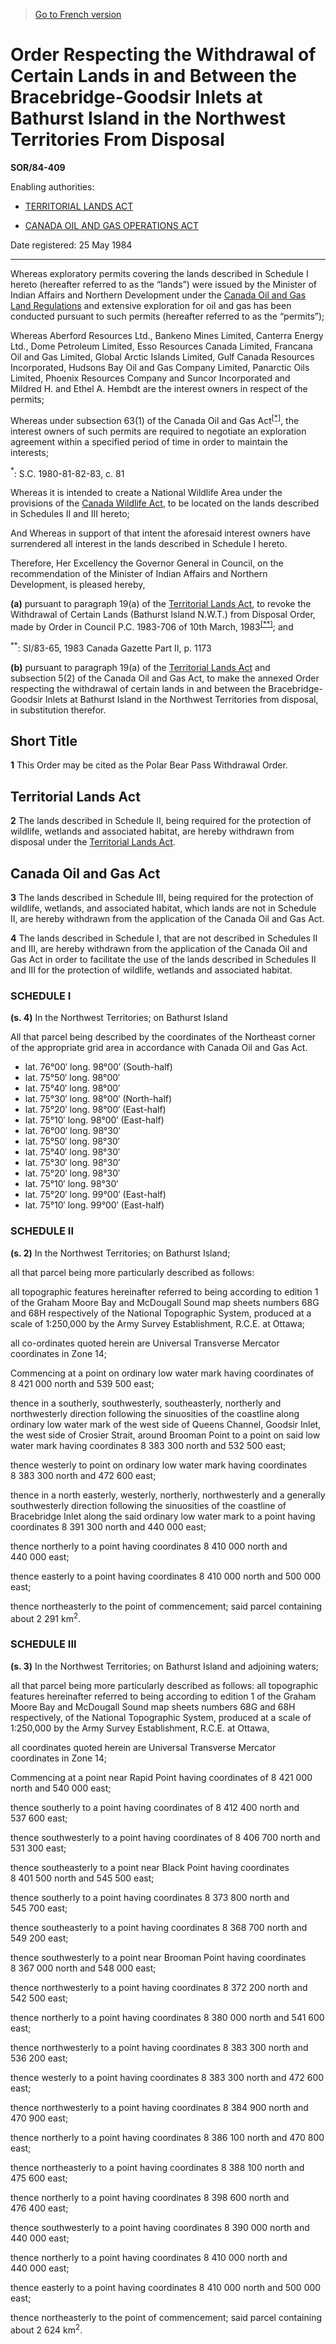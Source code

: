 > [Go to French version](/fr/Règlements/Décrets,%20ordonnances%20et%20règlements%20statutaires/84/409.md)

# Order Respecting the Withdrawal of Certain Lands in and Between the Bracebridge-Goodsir Inlets at Bathurst Island in the Northwest Territories From Disposal

**SOR/84-409**

Enabling authorities: 
- [TERRITORIAL LANDS ACT](/en/Acts/Revised%20Statutes%20of%20Canada/T/T-7.md)

- [CANADA OIL AND GAS OPERATIONS ACT](/en/Acts/Revised%20Statutes%20of%20Canada/O/O-7.md)

Date registered: 25 May 1984

----------

Whereas exploratory permits covering the lands described in Schedule I hereto (hereafter referred to as the “lands”) were issued by the Minister of Indian Affairs and Northern Development under the [Canada Oil and Gas Land Regulations](/en/Regulations/Consolidated%20Regulations%20of%20Canada/1501-1600/C.R.C.,%20c.%201518.md) and extensive exploration for oil and gas has been conducted pursuant to such permits (hereafter referred to as the “permits”);

Whereas Aberford Resources Ltd., Bankeno Mines Limited, Canterra Energy Ltd., Dome Petroleum Limited, Esso Resources Canada Limited, Francana Oil and Gas Limited, Global Arctic Islands Limited, Gulf Canada Resources Incorporated, Hudsons Bay Oil and Gas Company Limited, Panarctic Oils Limited, Phoenix Resources Company and Suncor Incorporated and Mildred H. and Ethel A. Hembdt are the interest owners in respect of the permits;

Whereas under subsection 63(1) of the Canada Oil and Gas Act<sup><a href='#fn_SOR-84-409_e_hq_7921'>[*]</a></sup>, the interest owners of such permits are required to negotiate an exploration agreement within a specified period of time in order to maintain the interests;

<a name='fn_SOR-84-409_e_hq_7921'><sup>*</sup></a>: S.C. 1980-81-82-83, c. 81<br />

Whereas it is intended to create a National Wildlife Area under the provisions of the [Canada Wildlife Act](/en/Acts/Revised%20Statutes%20of%20Canada/W/W-9.md), to be located on the lands described in Schedules II and III hereto;

And Whereas in support of that intent the aforesaid interest owners have surrendered all interest in the lands described in Schedule I hereto.

Therefore, Her Excellency the Governor General in Council, on the recommendation of the Minister of Indian Affairs and Northern Development, is pleased hereby,

**(a)** pursuant to paragraph 19(a) of the [Territorial Lands Act](/en/Acts/Revised%20Statutes%20of%20Canada/T/T-7.md), to revoke the Withdrawal of Certain Lands (Bathurst Island N.W.T.) from Disposal Order, made by Order in Council P.C. 1983-706 of 10th March, 1983<sup><a href='#fn_SOR-84-409_e_hq_7922'>[**]</a></sup>; and

<a name='fn_SOR-84-409_e_hq_7922'><sup>**</sup></a>: SI/83-65, 1983 Canada Gazette Part II, p. 1173<br />



**(b)** pursuant to paragraph 19(a) of the [Territorial Lands Act](/en/Acts/Revised%20Statutes%20of%20Canada/T/T-7.md) and subsection 5(2) of the Canada Oil and Gas Act, to make the annexed Order respecting the withdrawal of certain lands in and between the Bracebridge-Goodsir Inlets at Bathurst Island in the Northwest Territories from disposal, in substitution therefor.






## Short Title


**1** This Order may be cited as the Polar Bear Pass Withdrawal Order.




## Territorial Lands Act


**2** The lands described in Schedule II, being required for the protection of wildlife, wetlands and associated habitat, are hereby withdrawn from disposal under the [Territorial Lands Act](/en/Acts/Revised%20Statutes%20of%20Canada/T/T-7.md).




## Canada Oil and Gas Act


**3** The lands described in Schedule III, being required for the protection of wildlife, wetlands, and associated habitat, which lands are not in Schedule II, are hereby withdrawn from the application of the Canada Oil and Gas Act.



**4** The lands described in Schedule I, that are not described in Schedules II and III, are hereby withdrawn from the application of the Canada Oil and Gas Act in order to facilitate the use of the lands described in Schedules II and III for the protection of wildlife, wetlands and associated habitat.




### **SCHEDULE I** 
**(s. 4)**
In the Northwest Territories; on Bathurst Island


All that parcel being described by the coordinates of the Northeast corner of the appropriate grid area in accordance with Canada Oil and Gas Act.
- lat. 76°00′ long. 98°00′ (South-half)
- lat. 75°50′ long. 98°00′
- lat. 75°40′ long. 98°00′
- lat. 75°30′ long. 98°00′ (North-half)
- lat. 75°20′ long. 98°00′ (East-half)
- lat. 75°10′ long. 98°00′ (East-half)
- lat. 76°00′ long. 98°30′
- lat. 75°50′ long. 98°30′
- lat. 75°40′ long. 98°30′
- lat. 75°30′ long. 98°30′
- lat. 75°20′ long. 98°30′
- lat. 75°10′ long. 98°30′
- lat. 75°20′ long. 99°00′ (East-half)
- lat. 75°10′ long. 99°00′ (East-half)





### **SCHEDULE II** 
**(s. 2)**
In the Northwest Territories; on Bathurst Island;


all that parcel being more particularly described as follows:

all topographic features hereinafter referred to being according to edition 1 of the Graham Moore Bay and McDougall Sound map sheets numbers 68G and 68H respectively of the National Topographic System, produced at a scale of 1:250,000 by the Army Survey Establishment, R.C.E. at Ottawa;



all co-ordinates quoted herein are Universal Transverse Mercator coordinates in Zone 14;



Commencing at a point on ordinary low water mark having coordinates of 8 421 000 north and 539 500 east;



thence in a southerly, southwesterly, southeasterly, northerly and northwesterly direction following the sinuosities of the coastline along ordinary low water mark of the west side of Queens Channel, Goodsir Inlet, the west side of Crosier Strait, around Brooman Point to a point on said low water mark having coordinates 8 383 300 north and 532 500 east;



thence westerly to point on ordinary low water mark having coordinates 8 383 300 north and 472 600 east;



thence in a north easterly, westerly, northerly, northwesterly and a generally southwesterly direction following the sinuosities of the coastline of Bracebridge Inlet along the said ordinary low water mark to a point having coordinates 8 391 300 north and 440 000 east;



thence northerly to a point having coordinates 8 410 000 north and 440 000 east;



thence easterly to a point having coordinates 8 410 000 north and 500 000 east;



thence northeasterly to the point of commencement; said parcel containing about 2 291 km<sup>2</sup>.







### **SCHEDULE III** 
**(s. 3)**
In the Northwest Territories; on Bathurst Island and adjoining waters;

all that parcel being more particularly described as follows: all topographic features hereinafter referred to being according to edition 1 of the Graham Moore Bay and McDougall Sound map sheets numbers 68G and 68H respectively, of the National Topographic System, produced at a scale of 1:250,000 by the Army Survey Establishment, R.C.E. at Ottawa,



all coordinates quoted herein are Universal Transverse Mercator coordinates in Zone 14;



Commencing at a point near Rapid Point having coordinates of 8 421 000 north and 540 000 east;



thence southerly to a point having coordinates of 8 412 400 north and 537 600 east;



thence southwesterly to a point having coordinates of 8 406 700 north and 531 300 east;



thence southeasterly to a point near Black Point having coordinates 8 401 500 north and 545 500 east;



thence southerly to a point having coordinates 8 373 800 north and 545 700 east;



thence southeasterly to a point having coordinates 8 368 700 north and 549 200 east;



thence southwesterly to a point near Brooman Point having coordinates 8 367 000 north and 548 000 east;



thence northwesterly to a point having coordinates 8 372 200 north and 542 500 east;



thence northerly to a point having coordinates 8 380 000 north and 541 600 east;



thence northwesterly to a point having coordinates 8 383 300 north and 536 200 east;



thence westerly to a point having coordinates 8 383 300 north and 472 600 east;



thence northwesterly to a point having coordinates 8 384 900 north and 470 900 east;



thence northerly to a point having coordinates 8 386 100 north and 470 800 east;



thence northeasterly to a point having coordinates 8 388 100 north and 475 600 east;



thence northerly to a point having coordinates 8 398 600 north and 476 400 east;



thence southwesterly to a point having coordinates 8 390 000 north and 440 000 east;



thence northerly to a point having coordinates 8 410 000 north and 440 000 east;



thence easterly to a point having coordinates 8 410 000 north and 500 000 east;



thence northeasterly to the point of commencement; said parcel containing about 2 624 km<sup>2</sup>.





